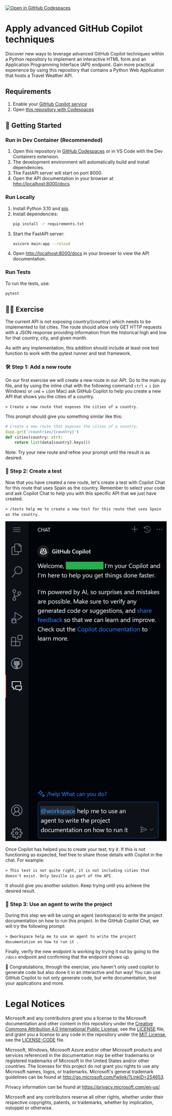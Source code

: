 [![Open in GitHub Codespaces](https://github.com/codespaces/badge.svg)](https://codespaces.new/MicrosoftDocs/mslearn-advanced-copilot)

# Apply advanced GitHub Copilot techniques
Discover new ways to leverage advanced GitHub Copilot techniques within a Python repository to implement an interactive HTML form and an Application Programming Interface (API) endpoint. 
Gain more practical experience by using this repository that contains a Python Web Application that hosts a Travel Weather API.


## Requirements

1. Enable your [GitHub Copilot service](https://github.com/github-copilot/signup)
1. Open [this repository with Codespaces](https://codespaces.new/MicrosoftDocs/mslearn-copilot-codespaces-python)

## 🚀 Getting Started

### Run in Dev Container (Recommended)

1. Open this repository in [GitHub Codespaces](https://codespaces.new/MicrosoftDocs/mslearn-advanced-copilot) or in VS Code with the Dev Containers extension.
2. The development environment will automatically build and install dependencies.
3. The FastAPI server will start on port 8000.
4. Open the API documentation in your browser at [http://localhost:8000/docs](http://localhost:8000/docs).

### Run Locally

1. Install Python 3.10 and [pip](https://pip.pypa.io/en/stable/installation/).
2. Install dependencies:
    ```sh
    pip install -r requirements.txt
    ```
3. Start the FastAPI server:
    ```sh
    uvicorn main:app --reload
    ```
4. Open [http://localhost:8000/docs](http://localhost:8000/docs) in your browser to view the API documentation.

### Run Tests

To run the tests, use:
```sh
pytest
```

## 💪🏽 Exercise
The current API is not exposing country/{country} which needs to be implemented to list cities. The route should allow only GET HTTP requests with a JSON response providing information from the historical high and low for that country, city, and given month.

As with any implementation, this addition should include at least one test function to work with the pytest runner and test framework. 

### 🛠 Step 1: Add a new route 
On our first exercise we will create a new route in our API. Go to the main.py file, and by using the inline chat with the following command `ctrl` + `i` (on Windows) or  `cmd` + `i`(on Mac) ask GitHub Copilot to help you create a new API that shows you the cities of a country. 

`> Create a new route that exposes the cities of a country.`


This prompt should give you something similar like this:


```python
# Create a new route that exposes the cities of a country:
@app.get('/countries/{country}')
def cities(country: str):
    return list(data[country].keys())

```
Note: Try your new route and refine your prompt until the result is as desired.

### 🔎 Step 2: Create a test
Now that you have created a new route, let's create a test with Copilot Chat for this route that uses Spain as the country. Remember to select your code and ask Copilot Chat to help you with this specific API that we just have created.

`> /tests help me to create a new test for this route that uses Spain as the country.`

![Copilot Chat image example](./images/ideascopilot.png)


Once Copilot has helped you to create your test, try it. If this is not functioning as expected, feel free to share those details with Copilot in the chat. For example:

`> This test is not quite right, it is not including cities that doesn't exist. Only Seville is part of the API.`


It should give you another solution. Keep trying until you achieve the desired result.

### 🐍 Step 3: Use an agent to write the project
During this step we will be using an agent (workspace) to write the project documentation on how to run this project. In the GitHub Copilot Chat, we will try the following prompt:

`> @workspace help me to use an agent to write the project documentation on how to run it .`

Finally, verify the new endpoint is working by trying it out by going to the `/docs` endpoint and confirming that the endpoint shows up.


🚀 Congratulations, through the exercise, you haven't only used copilot to generate code but also done it in an interactive and fun way! You can use GitHub Copilot to not only generate code, but write documentation, test your applications and more.



# Legal Notices

Microsoft and any contributors grant you a license to the Microsoft documentation and other content
in this repository under the [Creative Commons Attribution 4.0 International Public License](https://creativecommons.org/licenses/by/4.0/legalcode),
see the [LICENSE](LICENSE) file, and grant you a license to any code in the repository under the [MIT License](https://opensource.org/licenses/MIT), see the
[LICENSE-CODE](LICENSE-CODE) file.

Microsoft, Windows, Microsoft Azure and/or other Microsoft products and services referenced in the documentation
may be either trademarks or registered trademarks of Microsoft in the United States and/or other countries.
The licenses for this project do not grant you rights to use any Microsoft names, logos, or trademarks.
Microsoft's general trademark guidelines can be found at http://go.microsoft.com/fwlink/?LinkID=254653.

Privacy information can be found at https://privacy.microsoft.com/en-us/

Microsoft and any contributors reserve all other rights, whether under their respective copyrights, patents,
or trademarks, whether by implication, estoppel or otherwise.
